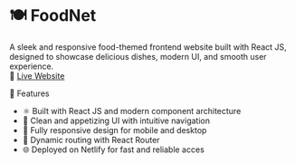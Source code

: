 # 🍽️ FoodNet 
A sleek and responsive food-themed frontend website built with React JS, designed to showcase delicious dishes, modern UI, and smooth user experience.\
 🔗 [Live Website](https://foodnet-project.netlify.app/)

🚀 Features
- ⚛️ Built with React JS and modern component architecture
- 🎨 Clean and appetizing UI with intuitive navigation
- 📱 Fully responsive design for mobile and desktop
- 🧭 Dynamic routing with React Router
- 🌐 Deployed on Netlify for fast and reliable acces
